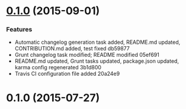 <a name="0.1.0"></a>
# [0.1.0](//compare/0.1.0...v0.1.0) (2015-09-01)


### Features

* Automatic changelog generation task added, README.md updated, CONTRIBUTION.md added, test fixed db59877
* Grunt changelog task modified; README modified 05ef691
* README.md updated, Grunt tasks updated, package.json updated, karma config regenerated 3b1d800
* Travis CI configuration file added 20a24e9



<a name="0.1.0"></a>
# 0.1.0 (2015-07-27)




